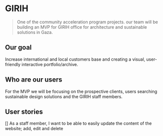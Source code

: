 # GIRIH

> One of the community acceleration program projects.
our team will be building an MVP for GIRIH office for architecture and sustainable solutions in Gaza.

## Our goal
Increase international and local customers base and creating a visual, user-friendly interactive portfolio/archive.

## Who are our users
For the MVP we will be focusing on the prospective clients, users searching sustainable design solutions and the GIRIH staff members.

## User stories
[] As a staff member, I want to be able to easily update the content of the website; add, edit and delete  
